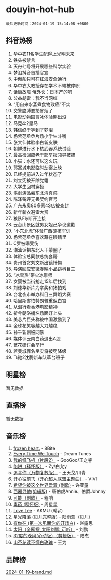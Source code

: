 # douyin-hot-hub

`最后更新时间：2024-01-19 15:14:08 +0800`

## 抖音热榜

1. 华中农11名学生配得上光明未来
1. 铁头被禁言
1. 天舟七号将开展哪些科学实验
1. 梦泪抖音首播官宣
1. 中俄船只可在红海安全通行
1. 华中农大教授存在学术不端被停职
1. 话筒故障 俄外长：日本产的吧
1. 公益胡雷：我不当网红
1. “用自来水蒸煮食物致癌”不实
1. 交警胳膊要抡冒烟了
1. 电影动物园贾冰体验熊出没
1. 马竞4:2皇马
1. 韩信终于等到了梦泪
1. 杨紫范丞丞片场小学生斗嘴
1. 张大仙体验李白新皮肤
1. 朝鲜进行水下核武器系统试验
1. 最高检回应老干部举报领导被捕
1. 小猫：水还可以这么玩
1. 郭富城电影临时劫案上映
1. 已经提前进入过年状态了
1. 刘立宪被开除党籍
1. 大学生回村穿搭
1. 洪剑涛品尝东北清真菜
1. 陈泽锐评无畏契约官号
1. 广东永奥80多家4S店被查封
1. 新年新衣避雷大赏
1. 狼队Fly断开连接
1. 云台山景区就男女妲己争议道歉
1. “小东北虎”体验广西硬核军训
1. 杨紫范丞丞喜欢藏在眼睛里
1. C罗被曝受伤
1. 潮汕话把东北人干蒙圈了
1. 体验宝总同款总统套房
1. 贵州首贪刘文新出镜忏悔
1. 导演回应安徽春晚小品跳科目三
1. “冰雪热”带火冰雕师
1. 女婴被当街抢走15年后找到
1. 刘德华新片为拿奖和猪拍戏
1. 台北夜市举办科目三舞蹈大赛
1. 哈里斯害怕特朗普重返白宫
1. 从潜行看香港电影精神
1. 祈今朝浴桶名场面好上头
1. 美芯片巨头称被中国激励到了
1. 金珠花笑容越大刀越稳
1. 孙千新剧被网暴
1. 媒体评云南白药退出A股
1. 繁花研讨会举行
1. 若曼城罪名坐实将被罚降级
1. 飞驰2沈腾新车队草台班子

## 明星榜

暂无数据

## 直播榜

暂无数据

## 音乐榜

1. [frozen heart.](https://sf6-cdn-tos.douyinstatic.com/obj/tos-cn-ve-2774/oIIWJfyjIACZA9zQMtnJ6hQQhFC4vhCupoRBsO) - 8Bite
1. [Every Time We Touch](https://sf86-cdn-tos.douyinstatic.com/obj/tos-cn-ve-2774/ogN6lUKQeBBfEVhIOMikG1CcJjugxk1tztZyhP) - Dream Tunes
1. [我的纸飞机（片段2）](https://sf3-cdn-tos.douyinstatic.com/obj/tos-cn-ve-2774/oM2ZrKcg2CD5AeRB2gkeXOFB1IxAGJdZPazYHf) - GooGoo/王之睿
1. [陷阱（释怀版）](https://sf86-cdn-tos.douyinstatic.com/obj/tos-cn-ve-2774/oE8C21LeZrzKLDFfQYgMzx4GAIHageG5IzayY7) - Zy/白允y
1. [追寻你（万物复苏版）](https://sf3-cdn-tos.douyinstatic.com/obj/tos-cn-ve-2774/oYeAZJsbjIDit9APmBg8u6uDUQnHmoCf3gbo74) - 王天戈/川青
1. [开心往前飞（开心超人联盟主题曲）](https://sf86-cdn-tos.douyinstatic.com/obj/tos-cn-ve-2774/9d8fb7c82cf1421fb93a9fe925275e0a) - VIVI
1. [希望你被这个世界爱着 (副歌)](https://sf86-cdn-tos.douyinstatic.com/obj/tos-cn-ve-2774/oUHCmWQfZlE3QQBKBeD8rCFLpJzPgCpImhsxMt) - 许亚童
1. [西厢寻他(剪辑版)](https://sf86-cdn-tos.douyinstatic.com/obj/tos-cn-ve-2774/oUsAVfAQKlRNxEv5qxvIB8o5qmIWUcXbzJKJhw) - 唐伯虎Annie、伯爵Johnny
1. [可能（副歌）](https://sf86-cdn-tos.douyinstatic.com/obj/tos-cn-ve-2774/cde1731888894259b333569393c2fb51) - 程响
1. [毒药 (释怀版)](https://sf6-cdn-tos.douyinstatic.com/obj/tos-cn-ve-2774/oYILMEAzspdZBIzy4frJNB8ZHPHWAhiwowd4Ad) - 周星星
1. [Love Lee](https://sf86-cdn-tos.douyinstatic.com/obj/tos-cn-ve-2774/o05GbkJGbCBTdDnMtB0fwOYgkeZp23vrWQDQBS) - AKMU (악뮤)
1. [星光降落 (贝儿完整版)](https://sf86-cdn-tos.douyinstatic.com/obj/tos-cn-ve-2774/okwB9hAwyAtsFFkFBzAX1hOOfQuIoMNs0W2Mwr) - 陆雨萱（贝儿）
1. [有你在 (第一次见面你的开场白)](https://sf6-cdn-tos.douyinstatic.com/obj/tos-cn-ve-2774/oAthrQ3ClJBfI57uBoFEgNDYtNCZ0TSYQQfxQ0) - 赵露思
1. [太阳（全网搜_太阳刘鹏_可听）](https://sf3-cdn-tos.douyinstatic.com/obj/tos-cn-ve-2774/ogWbyIQnlBFImVbeDocRdCIYtBHlbJXgfZMvgz) - 刘鹏
1. [32度的晚风(心动版）（剪辑版）](https://sf86-cdn-tos.douyinstatic.com/obj/tos-cn-ve-2774/owNyabsyWdzUulxhoJfK8IBXgp0UMQAHpvGh2B) - 陆杰
1. [山茶花读不懂白玫瑰](https://sf86-cdn-tos.douyinstatic.com/obj/tos-cn-ve-2774/osfn8B7DktrRHEPJgPCfDbw7QDQEkwC16BxZg9) - 王为

## 品牌榜

[2024-01-19-brand.md](2024-01-19-brand.md)
